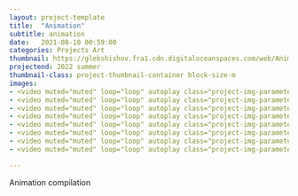 ```yaml
---
layout: project-template
title:  "Animation"
subtitle: animation
date:   2021-08-10 00:59:00
categories: Projects Art
thumbnail: https://glebshishov.fra1.cdn.digitaloceanspaces.com/web/Animation/Animation_thumbnail.gif
projectend: 2022 summer
thumbnail-class: project-thumbnail-container block-size-m
images:
- <video muted="muted" loop="loop" autoplay class="project-img-parameters img-size-half"> <source src="https://glebshishov.fra1.cdn.digitaloceanspaces.com/web/Animation/Anim-color.mp4"></video>
- <video muted="muted" loop="loop" autoplay class="project-img-parameters img-size-half"> <source src="https://glebshishov.fra1.cdn.digitaloceanspaces.com/web/Animation/Anim-dragon.mp4"></video>
- <video muted="muted" loop="loop" autoplay class="project-img-parameters img-size-half"> <source src="https://glebshishov.fra1.cdn.digitaloceanspaces.com/web/Animation/Anim-feroliq.mp4"></video>
- <video muted="muted" loop="loop" autoplay class="project-img-parameters img-size-half"> <source src="https://glebshishov.fra1.cdn.digitaloceanspaces.com/web/Animation/Anim-light.mp4"></video>
- <video muted="muted" loop="loop" autoplay class="project-img-parameters img-size-half"> <source src="https://glebshishov.fra1.cdn.digitaloceanspaces.com/web/Animation/Anim-magnit.mp4"></video>
- <video muted="muted" loop="loop" autoplay class="project-img-parameters img-size-half"> <source src="https://glebshishov.fra1.cdn.digitaloceanspaces.com/web/Animation/Anim-matrsh.mp4"></video>
- <video muted="muted" loop="loop" autoplay class="project-img-parameters img-size-half"> <source src="https://glebshishov.fra1.cdn.digitaloceanspaces.com/web/Animation/Anim-room.mp4"></video>
- <video muted="muted" loop="loop" autoplay class="project-img-parameters img-size-half"> <source src="https://glebshishov.fra1.cdn.digitaloceanspaces.com/web/Animation/Anim-shafle.mp4"></video>

---
```

Animation compilation